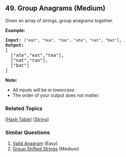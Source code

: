 <!--|This file generated by command(leetcode description); DO NOT EDIT.    |-->
<!--+----------------------------------------------------------------------+-->
<!--|@author    Openset <openset.wang@gmail.com>                           |-->
<!--|@link      https://github.com/openset                                 |-->
<!--|@home      https://github.com/openset/leetcode                        |-->
<!--+----------------------------------------------------------------------+-->

## 49. Group Anagrams (Medium)

<p>Given an array of strings, group anagrams together.</p>

<p><strong>Example:</strong></p>

<pre>
<strong>Input:</strong> <code>[&quot;eat&quot;, &quot;tea&quot;, &quot;tan&quot;, &quot;ate&quot;, &quot;nat&quot;, &quot;bat&quot;]</code>,
<strong>Output:</strong>
[
  [&quot;ate&quot;,&quot;eat&quot;,&quot;tea&quot;],
  [&quot;nat&quot;,&quot;tan&quot;],
  [&quot;bat&quot;]
]</pre>

<p><strong>Note:</strong></p>

<ul>
	<li>All inputs will be in lowercase.</li>
	<li>The order of your output does not&nbsp;matter.</li>
</ul>


### Related Topics
[[Hash Table](https://github.com/openset/leetcode/tree/master/tag/hash-table/README.md)]
[[String](https://github.com/openset/leetcode/tree/master/tag/string/README.md)]

### Similar Questions
  1. [Valid Anagram](https://github.com/openset/leetcode/tree/master/problems/valid-anagram) (Easy)
  1. [Group Shifted Strings](https://github.com/openset/leetcode/tree/master/problems/group-shifted-strings) (Medium)
